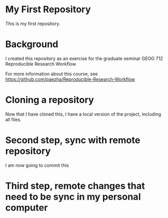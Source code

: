 # My First Repository
This is my first repository.

# Background

I created this repository as an exercise for the graduate seminar GEOG 712 Reproducible Research Workflow.

For more information about this course, see https://github.com/paezha/Reproducible-Research-Workflow

# Cloning a repository

Now that I have cloned this, I have a local version of the project, including all files.

# Second step, sync with remote repository

I am now going to commit this

# Third step, remote changes that need to be sync in my personal computer

I made more changes!
